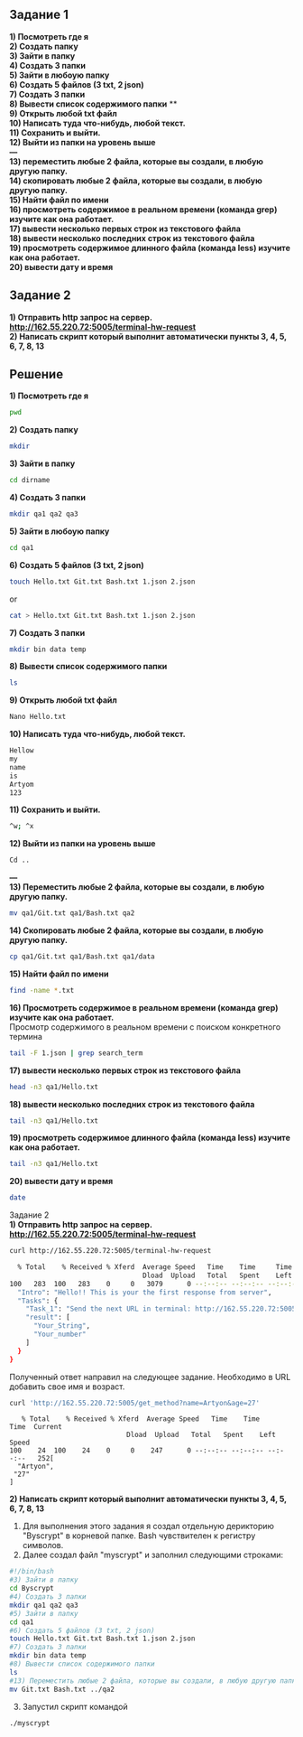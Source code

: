 ## Заданиe 1 ##

**1) Посмотреть где я**  
**2) Создать папку**  
**3) Зайти в папку**  
**4) Создать 3 папки**  
**5) Зайти в любоую папку**  
**6) Создать 5 файлов (3 txt, 2 json)**  
**7) Создать 3 папки**  
**8) Вывести список содержимого папки**  **  
**9) Открыть любой txt файл**  
**10) Написать туда что-нибудь, любой текст.**   
**11) Cохранить и выйти.**  
**12) Выйти из папки на уровень выше**  
**—**  
**13) переместить любые 2 файла, которые вы создали, в любую другую папку.**  
**14) скопировать любые 2 файла, которые вы создали, в любую другую папку.**  
**15) Найти файл по имени**  
**16) просмотреть содержимое в реальном времени (команда grep) изучите как она работает.**  
**17) вывести несколько первых строк из текстового файла**  
**18) вывести несколько последних строк из текстового файла**  
**19) просмотреть содержимое длинного файла (команда less) изучите как она работает.**  
**20) вывести дату и время**   
 
## Заданиe 2 ## 
**1) Отправить http запрос на сервер.
http://162.55.220.72:5005/terminal-hw-request**  
**2) Написать скрипт который выполнит автоматически пункты 3, 4, 5, 6, 7, 8, 13**  


## Решение ##  

**1) Посмотреть где я** 
```bash
pwd
```  
**2) Создать папку**  
```bash
mkdir
```  
**3) Зайти в папку**  
```bash
cd dirname
```  
**4) Создать 3 папки**  
```bash
mkdir qa1 qa2 qa3
```  
**5) Зайти в любоую папку**  
```bash
cd qa1
```  
**6) Создать 5 файлов (3 txt, 2 json)**  
```bash
touch Hello.txt Git.txt Bash.txt 1.json 2.json
```  
or  
```bash
cat > Hello.txt Git.txt Bash.txt 1.json 2.json
``` 
**7) Создать 3 папки**  
```bash
mkdir bin data temp
```  
**8) Вывести список содержимого папки**  
```bash
ls
``` 
**9) Открыть любой txt файл**  
```bash
Nano Hello.txt
```
**10) Написать туда что-нибудь, любой текст.**  
```bash
Hellow
my
name
is 
Artyom
123
``` 
**11) Cохранить и выйти.**
```bash
^w; ^x
```  
**12) Выйти из папки на уровень выше**  
```bash
Cd ..
``` 
**—**  
**13) Переместить любые 2 файла, которые вы создали, в любую другую папку.**  
```bash
mv qa1/Git.txt qa1/Bash.txt qa2
``` 
**14) Скопировать любые 2 файла, которые вы создали, в любую другую папку.**  
```bash
cp qa1/Git.txt qa1/Bash.txt qa1/data
``` 
**15) Найти файл по имени**  
```bash
find -name *.txt
``` 
**16) Просмотреть содержимое в реальном времени (команда grep) изучите как она работает.**  
Просмотр содержимого в реальном времени с поиском конкретного термина
```bash
tail -F 1.json | grep search_term
``` 
**17) вывести несколько первых строк из текстового файла**  
```bash
head -n3 qa1/Hello.txt
``` 
**18) вывести несколько последних строк из текстового файла**  
```bash
tail -n3 qa1/Hello.txt
``` 
**19) просмотреть содержимое длинного файла (команда less) изучите как она работает.**  
```bash
tail -n3 qa1/Hello.txt
``` 
**20) вывести дату и время**  
```bash
date
``` 
Задание 2  
**1) Отправить http запрос на сервер.
http://162.55.220.72:5005/terminal-hw-request**  
```bash
curl http://162.55.220.72:5005/terminal-hw-request
```   
``` bash 
  % Total    % Received % Xferd  Average Speed   Time    Time     Time  Current
                                 Dload  Upload   Total   Spent    Left  Speed
100   283  100   283    0     0   3079      0 --:--:-- --:--:-- --:--:--  3179{
  "Intro": "Hello!! This is your the first response from server",
  "Tasks": {
    "Task_1": "Send the next URL in terminal: http://162.55.220.72:5005/get_method?name=(set_your_String)&age=(set_your_number)",
    "result": [
      "Your_String",
      "Your_number"
    ]
  }
}

```
Полученный ответ направил на следующее задание. Необходимо в URL добавить свое имя и возраст.
```bash
curl 'http://162.55.220.72:5005/get_method?name=Artyon&age=27'
``` 

       % Total    % Received % Xferd  Average Speed   Time    Time     Time  Current
                                 Dload  Upload   Total   Spent    Left  Speed
    100    24  100    24    0     0    247      0 --:--:-- --:--:-- --:--:--   252[
      "Artyon",
     "27"
    ]

**2) Написать скрипт который выполнит автоматически пункты 3, 4, 5, 6, 7, 8, 13**  
1. Для выполнения этого задания я создал отдельную дерикторию "Byscrypt" в корневой папке. Bash чувствителен к регистру символов.  
2. Далее создал файл "myscrypt" и заполнил следующими строками:  
```bash
#!/bin/bash
#3) Зайти в папку
cd Byscrypt
#4) Создать 3 папки
mkdir qa1 qa2 qa3
#5) Зайти в папку
cd qa1
#6) Создать 5 файлов (3 txt, 2 json)
touch Hello.txt Git.txt Bash.txt 1.json 2.json
#7) Создать 3 папки
mkdir bin data temp
#8) Вывести список содержимого папки
ls
#13) Переместить любые 2 файла, которые вы создали, в любую другую папку.
mv Git.txt Bash.txt ../qa2
```  
3. Запустил скрипт командой 
```bash
./myscrypt
```
